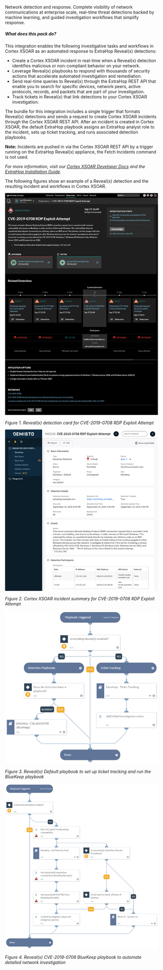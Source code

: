 Network detection and response. Complete visibility of network communications at enterprise scale, real-time threat detections backed by machine learning, and guided investigation workflows that simplify response.

##### What does this pack do?
This integration enables the following investigative tasks and workflows in Cortex XSOAR as an automated response to ExtraHop Reveal(x) detections:

- Create a Cortex XSOAR incident in real-time when a Reveal(x) detection identifies malicious or non-compliant behavior on your network.
- Leverage Reveal(x) playbooks to respond with thousands of security actions that accelerate automated investigation and remediation.
- Send real-time queries to Reveal(x) through the ExtraHop REST API that enable you to search for specific devices, network peers, active protocols, records, and packets that are part of your investigation.
- Track tickets in Reveal(x) that link detections to your Cortex XSOAR investigation.

The bundle for this integration includes a single trigger that formats Reveal(x) detections and sends a request to create Cortex XSOAR incidents through the Cortex XSOAR REST API. After an incident is created in Cortex XSOAR, the default ExtraHop playbook assigns an ExtraHop analyst role to the incident, sets up ticket tracking, and runs associated detection playbooks.

**Note:** Incidents are pushed in via the Cortex XSOAR REST API by a trigger running on the ExtraHop Reveal(x) appliance, the Fetch Incidents command is not used.

_For more information, visit our [Cortex XSOAR Developer Docs](https://xsoar.pan.dev/docs/reference/integrations/extra-hop-v2) and the [ExtraHop Installation Guide](https://www.extrahop.com/customers/community/bundles/extrahop/demisto-integration/)._

The following figures show an example of a Reveal(x) detection and the resulting incident and workflows in Cortex XSOAR.

![ExtraHop detection card](readme_images/ExtraHop_Detection_CVE-2019-0708_BlueKeep.png)

*Figure 1. Reveal(x) detection card for CVE-2019-0708 RDP Exploit Attempt*

![Cortex XSOAR incident summary](readme_images/ExtraHop_Demisto_Incident_CVE-2019-0708_BlueKeep.png)

*Figure 2. Cortex XSOAR incident summary for CVE-2019-0708 RDP Exploit Attempt*

![Cortex XSOAR playbook: ExtraHop Default](readme_images/ExtraHop_Default.png)

*Figure 3. Reveal(x) Default playbook to set up ticket tracking and run the BlueKeep playbook*

![Cortex XSOAR playbook: ExtraHop CVE-2019-0708 BlueKeep](readme_images/ExtraHop_CVE-2019-0708_BlueKeep.png)

*Figure 4. Reveal(x) CVE-2019-0708 BlueKeep playbook to automate detailed network investigation*